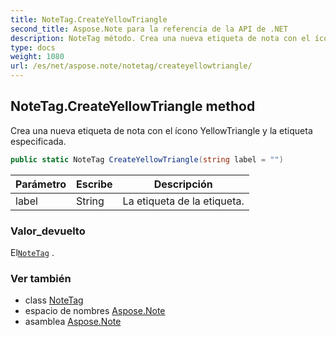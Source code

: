 ```yaml
---
title: NoteTag.CreateYellowTriangle
second_title: Aspose.Note para la referencia de la API de .NET
description: NoteTag método. Crea una nueva etiqueta de nota con el ícono YellowTriangle y la etiqueta especificada.
type: docs
weight: 1080
url: /es/net/aspose.note/notetag/createyellowtriangle/
---
```

## NoteTag.CreateYellowTriangle method

Crea una nueva etiqueta de nota con el ícono YellowTriangle y la etiqueta especificada.

```csharp
public static NoteTag CreateYellowTriangle(string label = "")
```

| Parámetro | Escribe | Descripción |
| --- | --- | --- |
| label | String | La etiqueta de la etiqueta. |

### Valor_devuelto

El[`NoteTag`](../) .

### Ver también

* class [NoteTag](../)
* espacio de nombres [Aspose.Note](../../notetag/)
* asamblea [Aspose.Note](../../../)



